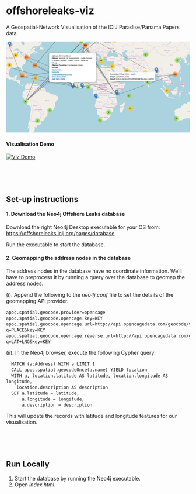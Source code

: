# offshoreleaks-viz

A Geospatial-Network Visualisation of the ICIJ Paradise/Panama Papers data

![OffshoreLeaks Viz](assets/map_viz.png)

#### Visualisation Demo
[![Viz Demo](assets/demo.gif)](https://www.youtube.com/watch?v=aZo3v6q1YgA)

<br/>
<br/>
<br/>

## Set-up instructions

#### 1. Download the Neo4j Offshore Leaks database
Download the right Neo4j Desktop executable for your OS from: https://offshoreleaks.icij.org/pages/database

Run the executable to start the database.

#### 2. Geomapping the address nodes in the database
The address nodes in the database have no coordinate information. We’ll have to preprocess it by running a query over the database to geomap the address nodes.

(i). Append the following to the _neo4j.conf_ file to set the details of the geomapping API provider.

    apoc.spatial.geocode.provider=opencage
    apoc.spatial.geocode.opencage.key=KEY
    apoc.spatial.geocode.opencage.url=http://api.opencagedata.com/geocode/v1/json?q=PLACE&key=KEY
    apoc.spatial.geocode.opencage.reverse.url=http://api.opencagedata.com/geocode/v1/json?q=LAT+LNG&key=KEY

(ii). In the Neo4j browser, execute the following Cypher query:

      MATCH (a:Address) WITH a LIMIT 1
      CALL apoc.spatial.geocodeOnce(a.name) YIELD location
      WITH a, location.latitude AS latitude, location.longitude AS longitude,
        location.description AS description
      SET a.latitude = latitude,
          a.longitude = longitude,
          a.description = description

This will update the records with latitude and longitude features for our visualisation.

<br/>
<br/>
<br/>

## Run Locally
1. Start the database by running the Neo4j executable. 
2. Open _index.html_.

